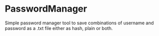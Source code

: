 # PasswordManager
Simple password manager tool to save combinations of username and password as a .txt file either as hash, plain or both. 
